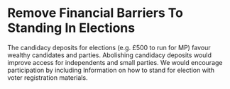 Remove Financial Barriers To Standing In Elections
==================================================

The candidacy deposits for elections (e.g. £500 to run for MP) favour 
wealthy candidates and parties. Abolishing candidacy deposits would 
improve access for independents and small parties. We would encourage 
participation by including Information on how to stand for election with 
voter registration materials.
